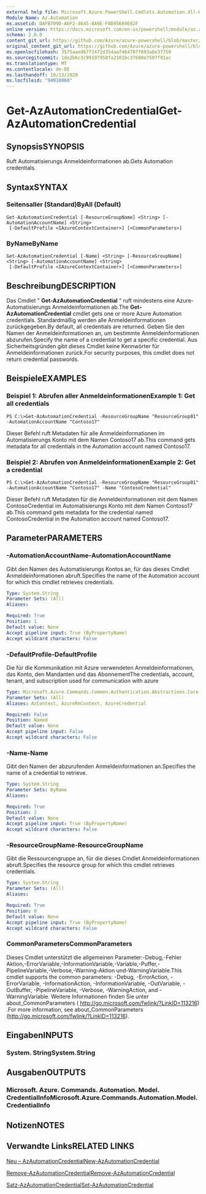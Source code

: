 ```yaml
---
external help file: Microsoft.Azure.PowerShell.Cmdlets.Automation.dll-Help.xml
Module Name: Az.Automation
ms.assetid: DAFB709D-A6F2-4645-8A9E-F8D95669E02F
online version: https://docs.microsoft.com/en-us/powershell/module/az.automation/get-azautomationcredential
schema: 2.0.0
content_git_url: https://github.com/Azure/azure-powershell/blob/master/src/Automation/Automation/help/Get-AzAutomationCredential.md
original_content_git_url: https://github.com/Azure/azure-powershell/blob/master/src/Automation/Automation/help/Get-AzAutomationCredential.md
ms.openlocfilehash: 3575aaed67f2472d354aaf464787f893a6e37750
ms.sourcegitcommit: 1de2b6c3c99197958fa2101bc37680e7507f91ac
ms.translationtype: MT
ms.contentlocale: de-DE
ms.lasthandoff: 10/13/2020
ms.locfileid: "94010060"
---
```

# <span data-ttu-id="e51ad-101">Get-AzAutomationCredential</span><span class="sxs-lookup"><span data-stu-id="e51ad-101">Get-AzAutomationCredential</span></span>

## <span data-ttu-id="e51ad-102">Synopsis</span><span class="sxs-lookup"><span data-stu-id="e51ad-102">SYNOPSIS</span></span>
<span data-ttu-id="e51ad-103">Ruft Automatisierungs Anmeldeinformationen ab.</span><span class="sxs-lookup"><span data-stu-id="e51ad-103">Gets Automation credentials.</span></span>

## <span data-ttu-id="e51ad-104">Syntax</span><span class="sxs-lookup"><span data-stu-id="e51ad-104">SYNTAX</span></span>

### <span data-ttu-id="e51ad-105">Seitensaller (Standard)</span><span class="sxs-lookup"><span data-stu-id="e51ad-105">ByAll (Default)</span></span>
```
Get-AzAutomationCredential [-ResourceGroupName] <String> [-AutomationAccountName] <String>
 [-DefaultProfile <IAzureContextContainer>] [<CommonParameters>]
```

### <span data-ttu-id="e51ad-106">ByName</span><span class="sxs-lookup"><span data-stu-id="e51ad-106">ByName</span></span>
```
Get-AzAutomationCredential [-Name] <String> [-ResourceGroupName] <String> [-AutomationAccountName] <String>
 [-DefaultProfile <IAzureContextContainer>] [<CommonParameters>]
```

## <span data-ttu-id="e51ad-107">Beschreibung</span><span class="sxs-lookup"><span data-stu-id="e51ad-107">DESCRIPTION</span></span>
<span data-ttu-id="e51ad-108">Das Cmdlet " **Get-AzAutomationCredential** " ruft mindestens eine Azure-Automatisierungs Anmeldeinformationen ab.</span><span class="sxs-lookup"><span data-stu-id="e51ad-108">The **Get-AzAutomationCredential** cmdlet gets one or more Azure Automation credentials.</span></span>
<span data-ttu-id="e51ad-109">Standardmäßig werden alle Anmeldeinformationen zurückgegeben.</span><span class="sxs-lookup"><span data-stu-id="e51ad-109">By default, all credentials are returned.</span></span>
<span data-ttu-id="e51ad-110">Geben Sie den Namen der Anmeldeinformationen an, um bestimmte Anmeldeinformationen abzurufen.</span><span class="sxs-lookup"><span data-stu-id="e51ad-110">Specify the name of a credential to get a specific credential.</span></span>
<span data-ttu-id="e51ad-111">Aus Sicherheitsgründen gibt dieses Cmdlet keine Kennwörter für Anmeldeinformationen zurück.</span><span class="sxs-lookup"><span data-stu-id="e51ad-111">For security purposes, this cmdlet does not return credential passwords.</span></span>

## <span data-ttu-id="e51ad-112">Beispiele</span><span class="sxs-lookup"><span data-stu-id="e51ad-112">EXAMPLES</span></span>

### <span data-ttu-id="e51ad-113">Beispiel 1: Abrufen aller Anmeldeinformationen</span><span class="sxs-lookup"><span data-stu-id="e51ad-113">Example 1: Get all credentials</span></span>
```
PS C:\>Get-AzAutomationCredential -ResourceGroupName "ResourceGroup01" -AutomationAccountName "Contoso17"
```

<span data-ttu-id="e51ad-114">Dieser Befehl ruft Metadaten für alle Anmeldeinformationen im Automatisierungs Konto mit dem Namen Contoso17 ab.</span><span class="sxs-lookup"><span data-stu-id="e51ad-114">This command gets metadata for all credentials in the Automation account named Contoso17.</span></span>

### <span data-ttu-id="e51ad-115">Beispiel 2: Abrufen von Anmeldeinformationen</span><span class="sxs-lookup"><span data-stu-id="e51ad-115">Example 2: Get a credential</span></span>
```
PS C:\>Get-AzAutomationCredential -ResourceGroupName "ResourceGroup01" -AutomationAccountName "Contoso17" -Name "ContosoCredential"
```

<span data-ttu-id="e51ad-116">Dieser Befehl ruft Metadaten für die Anmeldeinformationen mit dem Namen ContosoCredential im Automatisierungs Konto mit dem Namen Contoso17 ab.</span><span class="sxs-lookup"><span data-stu-id="e51ad-116">This command gets metadata for the credential named ContosoCredential in the Automation account named Contoso17.</span></span>

## <span data-ttu-id="e51ad-117">Parameter</span><span class="sxs-lookup"><span data-stu-id="e51ad-117">PARAMETERS</span></span>

### <span data-ttu-id="e51ad-118">-AutomationAccountName</span><span class="sxs-lookup"><span data-stu-id="e51ad-118">-AutomationAccountName</span></span>
<span data-ttu-id="e51ad-119">Gibt den Namen des Automatisierungs Kontos an, für das dieses Cmdlet Anmeldeinformationen abruft.</span><span class="sxs-lookup"><span data-stu-id="e51ad-119">Specifies the name of the Automation account for which this cmdlet retrieves credentials.</span></span>

```yaml
Type: System.String
Parameter Sets: (All)
Aliases:

Required: True
Position: 1
Default value: None
Accept pipeline input: True (ByPropertyName)
Accept wildcard characters: False
```

### <span data-ttu-id="e51ad-120">-DefaultProfile</span><span class="sxs-lookup"><span data-stu-id="e51ad-120">-DefaultProfile</span></span>
<span data-ttu-id="e51ad-121">Die für die Kommunikation mit Azure verwendeten Anmeldeinformationen, das Konto, den Mandanten und das Abonnement</span><span class="sxs-lookup"><span data-stu-id="e51ad-121">The credentials, account, tenant, and subscription used for communication with azure</span></span>

```yaml
Type: Microsoft.Azure.Commands.Common.Authentication.Abstractions.Core.IAzureContextContainer
Parameter Sets: (All)
Aliases: AzContext, AzureRmContext, AzureCredential

Required: False
Position: Named
Default value: None
Accept pipeline input: False
Accept wildcard characters: False
```

### <span data-ttu-id="e51ad-122">-Name</span><span class="sxs-lookup"><span data-stu-id="e51ad-122">-Name</span></span>
<span data-ttu-id="e51ad-123">Gibt den Namen der abzurufenden Anmeldeinformationen an.</span><span class="sxs-lookup"><span data-stu-id="e51ad-123">Specifies the name of a credential to retrieve.</span></span>

```yaml
Type: System.String
Parameter Sets: ByName
Aliases:

Required: True
Position: 2
Default value: None
Accept pipeline input: True (ByPropertyName)
Accept wildcard characters: False
```

### <span data-ttu-id="e51ad-124">-ResourceGroupName</span><span class="sxs-lookup"><span data-stu-id="e51ad-124">-ResourceGroupName</span></span>
<span data-ttu-id="e51ad-125">Gibt die Ressourcengruppe an, für die dieses Cmdlet Anmeldeinformationen abruft.</span><span class="sxs-lookup"><span data-stu-id="e51ad-125">Specifies the resource group for which this cmdlet retrieves credentials.</span></span>

```yaml
Type: System.String
Parameter Sets: (All)
Aliases:

Required: True
Position: 0
Default value: None
Accept pipeline input: True (ByPropertyName)
Accept wildcard characters: False
```

### <span data-ttu-id="e51ad-126">CommonParameters</span><span class="sxs-lookup"><span data-stu-id="e51ad-126">CommonParameters</span></span>
<span data-ttu-id="e51ad-127">Dieses Cmdlet unterstützt die allgemeinen Parameter:-Debug,-Fehler Aktion,-ErrorVariable,-InformationVariable,-Variable,-Puffer,-PipelineVariable,-Verbose,-Warning-Aktion und-WarningVariable.</span><span class="sxs-lookup"><span data-stu-id="e51ad-127">This cmdlet supports the common parameters: -Debug, -ErrorAction, -ErrorVariable, -InformationAction, -InformationVariable, -OutVariable, -OutBuffer, -PipelineVariable, -Verbose, -WarningAction, and -WarningVariable.</span></span> <span data-ttu-id="e51ad-128">Weitere Informationen finden Sie unter about_CommonParameters ( http://go.microsoft.com/fwlink/?LinkID=113216) .</span><span class="sxs-lookup"><span data-stu-id="e51ad-128">For more information, see about_CommonParameters (http://go.microsoft.com/fwlink/?LinkID=113216).</span></span>

## <span data-ttu-id="e51ad-129">Eingaben</span><span class="sxs-lookup"><span data-stu-id="e51ad-129">INPUTS</span></span>

### <span data-ttu-id="e51ad-130">System. String</span><span class="sxs-lookup"><span data-stu-id="e51ad-130">System.String</span></span>

## <span data-ttu-id="e51ad-131">Ausgaben</span><span class="sxs-lookup"><span data-stu-id="e51ad-131">OUTPUTS</span></span>

### <span data-ttu-id="e51ad-132">Microsoft. Azure. Commands. Automation. Model. CredentialInfo</span><span class="sxs-lookup"><span data-stu-id="e51ad-132">Microsoft.Azure.Commands.Automation.Model.CredentialInfo</span></span>

## <span data-ttu-id="e51ad-133">Notizen</span><span class="sxs-lookup"><span data-stu-id="e51ad-133">NOTES</span></span>

## <span data-ttu-id="e51ad-134">Verwandte Links</span><span class="sxs-lookup"><span data-stu-id="e51ad-134">RELATED LINKS</span></span>

[<span data-ttu-id="e51ad-135">Neu – AzAutomationCredential</span><span class="sxs-lookup"><span data-stu-id="e51ad-135">New-AzAutomationCredential</span></span>](./New-AzAutomationCredential.md)

[<span data-ttu-id="e51ad-136">Remove-AzAutomationCredential</span><span class="sxs-lookup"><span data-stu-id="e51ad-136">Remove-AzAutomationCredential</span></span>](./Remove-AzAutomationCredential.md)

[<span data-ttu-id="e51ad-137">Satz-AzAutomationCredential</span><span class="sxs-lookup"><span data-stu-id="e51ad-137">Set-AzAutomationCredential</span></span>](./Set-AzAutomationCredential.md)


